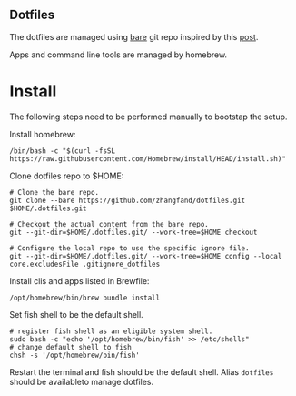 Dotfiles
--------

The dotfiles are managed using
[bare](https://www.saintsjd.com/2011/01/what-is-a-bare-git-repository/) git
repo inspired by this [post](https://www.atlassian.com/git/tutorials/dotfiles).

Apps and command line tools are managed by homebrew.

Install
=========

The following steps need to be performed manually to bootstap the 
setup.

Install homebrew: 

```
/bin/bash -c "$(curl -fsSL https://raw.githubusercontent.com/Homebrew/install/HEAD/install.sh)"
```


Clone dotfiles repo to $HOME:

```
# Clone the bare repo.
git clone --bare https://github.com/zhangfand/dotfiles.git $HOME/.dotfiles.git

# Checkout the actual content from the bare repo.
git --git-dir=$HOME/.dotfiles.git/ --work-tree=$HOME checkout

# Configure the local repo to use the specific ignore file.
git --git-dir=$HOME/.dotfiles.git/ --work-tree=$HOME config --local core.excludesFile .gitignore_dotfiles
```

Install clis and apps listed in Brewfile:

```
/opt/homebrew/bin/brew bundle install
```

Set fish shell to be the default shell.
```
# register fish shell as an eligible system shell.
sudo bash -c "echo '/opt/homebrew/bin/fish' >> /etc/shells"
# change default shell to fish
chsh -s '/opt/homebrew/bin/fish'
```

Restart the terminal and fish should be the default shell. Alias `dotfiles`
should be availableto manage dotfiles. 



